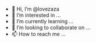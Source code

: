 - 👋 Hi, I’m @lovezaza
- 👀 I’m interested in ...
- 🌱 I’m currently learning ...
- 💞️ I’m looking to collaborate on ...
- 📫 How to reach me ...

<!---
lovezaza/lovezaza is a ✨ special ✨ repository because its `README.md` (this file) appears on your GitHub profile.
You can click the Preview link to take a look at your changes.
--->

